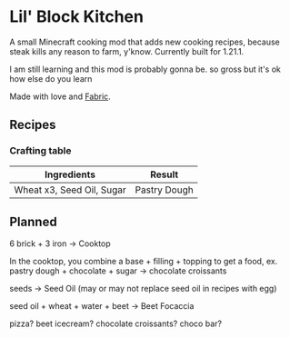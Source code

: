 # Lil' Block Kitchen

A small Minecraft cooking mod that adds new cooking recipes, because steak kills any reason to farm, y'know. Currently built for 1.21.1.

I am still learning and this mod is probably gonna be. so gross but it's ok how else do you learn

Made with love and [Fabric](https://fabricmc.net/wiki/tutorial:start).

## Recipes

### Crafting table

| Ingredients | Result |
| --- | --- |
| Wheat x3, Seed Oil, Sugar | Pastry Dough |

## Planned

6 brick + 3 iron -> Cooktop

In the cooktop, you combine a base + filling + topping to get a food, ex. pastry dough + chocolate + sugar -> chocolate croissants

seeds -> Seed Oil (may or may not replace seed oil in recipes with egg)

seed oil + wheat + water + beet -> Beet Focaccia

pizza? beet icecream? chocolate croissants? choco bar?
